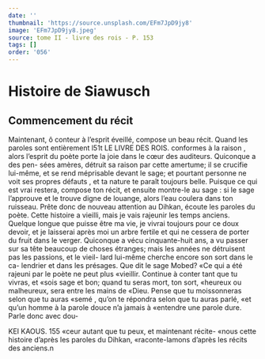 ```yaml
---
date: ''
thumbnail: 'https://source.unsplash.com/EFm7JpD9jy8'
image: 'EFm7JpD9jy8.jpeg'
source: tome II - livre des rois - P. 153
tags: []
order: '056'
---
```


# Histoire de Siawusch

## Commencement du récit

Maintenant, ô conteur à l’esprit éveillé, compose
un beau récit. Quand les paroles sont entièrement
l51t LE LIVRE DES ROIS. conformes à la raison , alors l’esprit du poète porte la
joie dans le cœur des auditeurs. Quiconque a des pen- sées amères, détruit sa raison par cette amertume;
il se crucifie lui-même, et se rend méprisable devant
le sage; et pourtant personne ne voit ses propres défauts , et ta nature te paraît toujours belle. Puisque
ce qui est vrai restera, compose ton récit, et ensuite montre-le au sage : si le sage l’approuve et le trouve digne de louange, alors l’eau coulera dans ton ruisseau.
Prête donc de nouveau attention au Dihkan, écoute les paroles du poète. Cette histoire a vieilli, mais je vais rajeunir les temps anciens. Quelque longue que puisse être ma vie, je vivrai toujours pour ce doux devoir, et je laisserai après moi un arbre fertile et qui ne cessera de porter du fruit dans le verger. Quiconque a vécu cinquante-huit ans, a vu passer sur sa tête beaucoup de choses étranges; mais
les années ne détruisent pas les passions, et le vieil- lard lui-même cherche encore son sort dans le ca- lendrier et dans les présages. Que dit le sage Mobed? «Ce qui a été rajeuni par le poète ne peut plus «vieillir. Continue à conter tant que tu vivras, et «sois sage et bon; quand tu seras mort, ton sort, «heureux ou malheureux, sera entre les mains de «Dieu. Pense que tu moissonneras selon que tu auras «semé , qu’on te répondra selon que tu auras parlé,
«et qu’un homme à la parole douce n’a jamais à
«entendre une parole dure. Parle donc avec dou-

KEI KAOUS. 155 «ceur autant que tu peux, et maintenant récite-
«nous cette histoire d’après les paroles du Dihkan, «raconte-lamons d’après les récits des anciens.n
